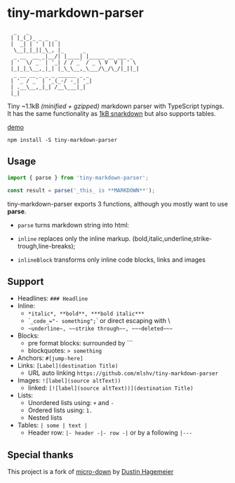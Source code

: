 # tiny-markdown-parser
```
  _   _                                   
 | |_(_)_ _ _  _                          
 |  _| | ' | || |                         
  \__|_|_||_\_, |_      _                 
  _ __  __ _|__/| |____| |_____ __ ___ _  
 | '  \/ _` | '_| / / _` / _ \ V  V | ' \ 
 |_|_|_\__,_|_| |_\_\__,_\___/\_/\_/|_||_|
  _ __ __ _ _ _ ______ _ _                
 | '_ / _` | '_(_-/ -_| '_|               
 | .__\__,_|_| /__\___|_|                 
 |_|                                      
```

Tiny ~1.1kB _(minified + gzipped)_ markdown parser with TypeScript typings. It has the same functionality as [1kB snarkdown](https://github.com/developit/snarkdown) but also supports tables.

[demo](https://mlshv.github.io/tiny-markdown-parser)

``` shell
npm install -S tiny-markdown-parser
```

## Usage

``` javascript
import { parse } from 'tiny-markdown-parser';

const result = parse('_this_ is **MARKDOWN**');
```

tiny-markdown-parser exports 3 functions, although you mostly want to use **parse**.

- `parse` turns markdown string into html:

- `inline` replaces only the inline markup. (bold,italic,underline,strike-trough,line-breaks);

- `inlineBlock` transforms only inline code blocks, links and images

## Support

- Headlines: `### Headline`
- Inline:
  - `*italic*, **bold**, ***bold italic***`
  - \``_code_="- something";`\` or direct escaping with \\
  - `~underline~, ~~strike through~~, ~~~deleted~~~`
- Blocks:
  - pre format blocks: surrounded by \`\`\`
  - blockquotes: `> something`
- Anchors: `#[jump-here]`
- Links: `[Label](destination Title)`
  - URL auto linking `https://github.com/mlshv/tiny-markdown-parser`
- Images: `![label](source altText))`
  - linked: `[![label](source altText))](destination Title)`
- Lists:
  - Unordered lists using: `+` and `-`
  - Ordered lists using: `1.`
  - Nested lists
- Tables: `| some | text |`
  - Header row: `|- header -|- row -|` or by a following `|---`

## Special thanks

This project is a fork of [micro-down](https://github.com/commit-intl/micro-down) by [Dustin Hagemeier](https://commit.international/)
